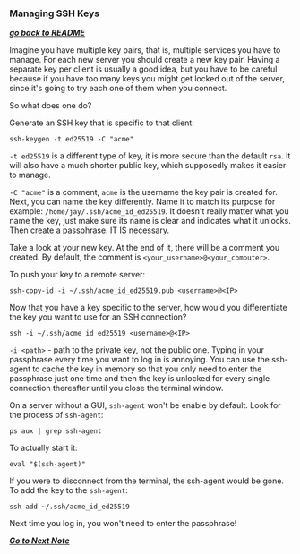 ### Managing SSH Keys

[***go back to README***](README.md)  

Imagine you have multiple key pairs, that is, multiple services you have to
manage. For each new server you should create a new key pair. Having a separate
key per client is usually a good idea, but you have to be careful because if you
have too many keys you might get locked out of the server, since it's going to
try each one of them when you connect.

So what does one do?

Generate an SSH key that is specific to that client:

    ssh-keygen -t ed25519 -C "acme"

`-t ed25519` is a different type of key, it is more secure than the default
`rsa`.  It will also have a much shorter public key, which supposedly makes it
easier to manage. 

`-C "acme"` is a comment, `acme` is the username the key pair is created for. 
Next, you can name the key differently. Name it to match its purpose for 
example: `/home/jay/.ssh/acme_id_ed25519`. It doesn't really matter what you
name the key, just make sure its name is clear and indicates what it unlocks.
Then create a passphrase. IT IS necessary.

Take a look at your new key. At the end of it, there will be a comment you 
created. By default, the comment is `<your_username>@<your_computer>`.

To push your key to a remote server:

    ssh-copy-id -i ~/.ssh/acme_id_ed25519.pub <username>@<IP>

Now that you have a key specific to the server, how would you differentiate
the key you want to use for an SSH connection?

    ssh -i ~/.ssh/acme_id_ed25519 <username>@<IP>

`-i <path>` - path to the private key, not the public one.  Typing in your
passphrase every time you want to log in is annoying. You can use the ssh-agent
to cache the key in memory so that you only need to enter the passphrase just
one time and then the key is unlocked for every single connection thereafter
until you close the terminal window. 

On a server without a GUI, `ssh-agent` won't be enable by default. Look for the 
process of `ssh-agent`:

    ps aux | grep ssh-agent

To actually start it:

    eval "$(ssh-agent)"

If you were to disconnect from the terminal, the ssh-agent would be gone. To
add the key to the `ssh-agent`:

    ssh-add ~/.ssh/acme_id_ed25519

Next time you log in, you won't need to enter the passphrase!

[***Go to Next Note***](06-configuring-ssh-server.md)
